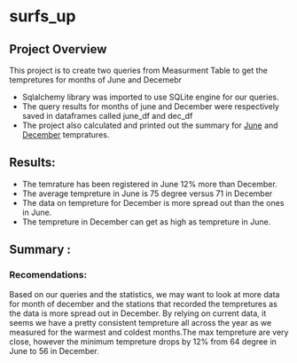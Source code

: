 # surfs_up

## Project Overview

This project is to create two queries from Measurment Table to get the tempretures for months of June and Decemebr

- Sqlalchemy library was imported to use SQLite engine for our queries.  
- The query results for months of june and December were respectively saved in dataframes called june_df and dec_df
- The project also calculated and printed out the summary for [June](june.png) and [December](dec.png) tempratures. 

## Results:

- The temrature has been registered in June 12% more than December. 
- The average tempreture in June is 75 degree versus 71 in December
- The data on tempreture for December is more spread out than the ones in June. 
- The tempreture in December can get as high as tempreture in June.
  
   
  
## Summary :

### Recomendations:

 Based on our queries and the statistics, we may want to look at more data for month of december and the stations that recorded the tempretures as the data is more spread out in December. 
 By relying on current data, it seems we have a pretty consistent tempreture all across the year as we measured for the warmest and coldest months.The max tempreture are very close, 
 however the minimum tempreture drops by 12% from 64 degree in June to 56 in December. 

